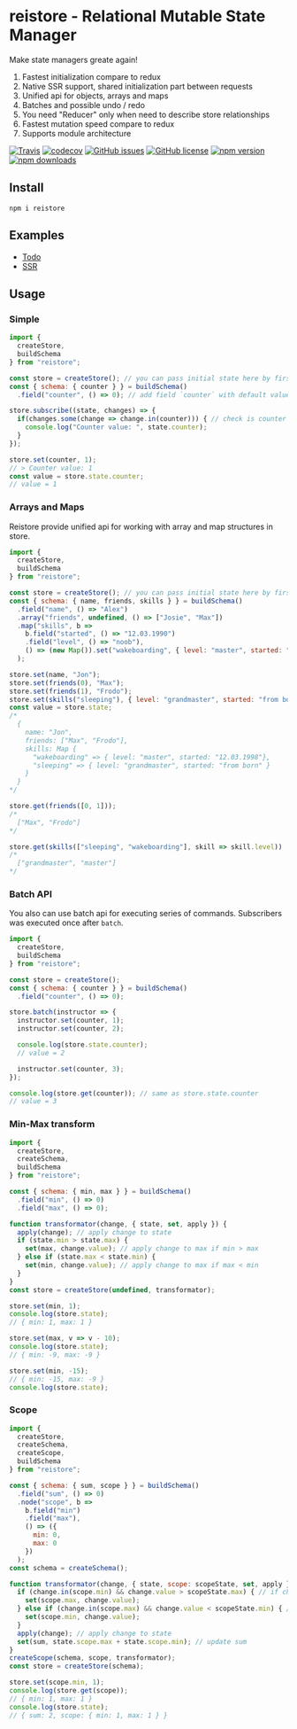 # reistore - Relational Mutable State Manager
Make state managers greate again!

1. Fastest initialization compare to redux
2. Native SSR support, shared initialization part between requests
3. Unified api for objects, arrays and maps
4. Batches and possible undo / redo
5. You need "Reducer" only when need to describe store relationships
6. Fastest mutation speed compare to redux
7. Supports module architecture

[![Travis](https://img.shields.io/travis/Wroud/reistore.svg)](https://travis-ci.org/Wroud/reistore)
[![codecov](https://codecov.io/gh/Wroud/reistore/branch/master/graph/badge.svg)](https://codecov.io/gh/Wroud/reistore)
[![GitHub issues](https://img.shields.io/github/issues/Wroud/reistore.svg)](https://github.com/Wroud/reistore/issues)
[![GitHub license](https://img.shields.io/github/license/Wroud/reistore.svg)](https://github.com/Wroud/reistore/blob/master/LICENSE)
[![npm version](https://img.shields.io/npm/v/reistore.svg?style=flat-square)](https://www.npmjs.com/package/reistore)
[![npm downloads](https://img.shields.io/npm/dm/reistore.svg?style=flat-square)](https://www.npmjs.com/package/reistore)

## Install
```
npm i reistore
```

## Examples
* [Todo](https://codesandbox.io/s/github/Wroud/reistore-react/tree/master/examples/ts)
* [SSR](https://codesandbox.io/s/github/Wroud/reistore-react/tree/master/examples/ssr)

## Usage
### Simple
```js
import { 
  createStore,
  buildSchema
} from "reistore";

const store = createStore(); // you can pass initial state here by first argument
const { schema: { counter } } = buildSchema()
  .field("counter", () => 0); // add field `counter` with default value `0`

store.subscribe((state, changes) => {
  if(changes.some(change => change.in(counter))) { // check is counter value changed
    console.log("Counter value: ", state.counter);
  }
});

store.set(counter, 1);
// > Counter value: 1
const value = store.state.counter;
// value = 1
```

### Arrays and Maps
Reistore provide unified api for working with array and map structures in store.
```js
import { 
  createStore,
  buildSchema
} from "reistore";

const store = createStore(); // you can pass initial state here by first argument
const { schema: { name, friends, skills } } = buildSchema()
  .field("name", () => "Alex")
  .array("friends", undefined, () => ["Josie", "Max"])
  .map("skills", b =>
    b.field("started", () => "12.03.1990")
    .field("level", () => "noob"),
    () => (new Map()).set("wakeboarding", { level: "master", started: "12.03.1998"})
  );

store.set(name, "Jon");
store.set(friends(0), "Max");
store.set(friends(1), "Frodo");
store.set(skills("sleeping"), { level: "grandmaster", started: "from born" });
const value = store.state;
/*
  {
    name: "Jon",
    friends: ["Max", "Frodo"],
    skills: Map {
      "wakeboarding" => { level: "master", started: "12.03.1998"},
      "sleeping" => { level: "grandmaster", started: "from born" }
    }
  }
*/

store.get(friends([0, 1]));
/*
  ["Max", "Frodo"]
*/

store.get(skills(["sleeping", "wakeboarding"], skill => skill.level))
/*
  ["grandmaster", "master"]
*/
```

### Batch API
You also can use batch api for executing series of commands.
Subscribers was executed once after `batch`.
```js
import {
  createStore,
  buildSchema
} from "reistore";

const store = createStore();
const { schema: { counter } } = buildSchema()
  .field("counter", () => 0);

store.batch(instructor => {
  instructor.set(counter, 1);
  instructor.set(counter, 2);

  console.log(store.state.counter);
  // value = 2

  instructor.set(counter, 3);
});

console.log(store.get(counter)); // same as store.state.counter
// value = 3
```

### Min-Max transform
```js
import {
  createStore,
  createSchema,
  buildSchema
} from "reistore";

const { schema: { min, max } } = buildSchema()
  .field("min", () => 0)
  .field("max", () => 0);

function transformator(change, { state, set, apply }) {
  apply(change); // apply change to state
  if (state.min > state.max) {
    set(max, change.value); // apply change to max if min > max
  } else if (state.max < state.min) {
    set(min, change.value); // apply change to max if max < min
  }
}
const store = createStore(undefined, transformator);

store.set(min, 1);
console.log(store.state);
// { min: 1, max: 1 }

store.set(max, v => v - 10);
console.log(store.state);
// { min: -9, max: -9 }

store.set(min, -15);
// { min: -15, max: -9 }
console.log(store.state);
```

### Scope
```js
import {
  createStore,
  createSchema,
  createScope,
  buildSchema
} from "reistore";

const { schema: { sum, scope } } = buildSchema()
  .field("sum", () => 0)
  .node("scope", b =>
    b.field("min")
    .field("max"),
    () => ({
      min: 0,
      max: 0
    })
  );
const schema = createSchema();

function transformator(change, { state, scope: scopeState, set, apply }) {
  if (change.in(scope.min) && change.value > scopeState.max) { // if changed min and new value(min) > state.scope.max 
    set(scope.max, change.value);
  } else if (change.in(scope.max) && change.value < scopeState.min) { // if changed max and new value(max) < state.scope.min
    set(scope.min, change.value);
  }
  apply(change); // apply change to state
  set(sum, state.scope.max + state.scope.min); // update sum
}
createScope(schema, scope, transformator);
const store = createStore(schema);

store.set(scope.min, 1);
console.log(store.get(scope));
// { min: 1, max: 1 }
console.log(store.state);
// { sum: 2, scope: { min: 1, max: 1 } }
```

